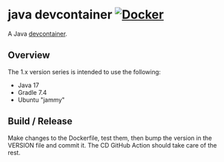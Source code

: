 # java devcontainer [![Docker](https://img.shields.io/docker/v/jeffersonlab/java-devcontainer?sort=semver&label=DockerHub)](https://hub.docker.com/r/jeffersonlab/java-devcontainer)
A Java [devcontainer](https://containers.dev/).

## Overview
The 1.x version series is intended to use the following:
- Java 17
- Gradle 7.4
- Ubuntu "jammy"

## Build / Release
Make changes to the Dockerfile, test them, then bump the version in the VERSION file and commit it.  The CD GitHub Action should take care of the rest.